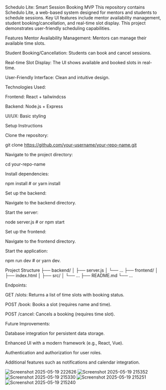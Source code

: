Schedulo Lite: Smart Session Booking MVP
This repository contains Schedulo Lite, a web-based system designed for mentors and students to schedule sessions. Key UI features include mentor availability management, student booking/cancellation, and real-time slot display. This project demonstrates user-friendly scheduling capabilities.

Features
Mentor Availability Management: Mentors can manage their available time slots.

Student Booking/Cancellation: Students can book and cancel sessions.

Real-time Slot Display: The UI shows available and booked slots in real-time.

User-Friendly Interface: Clean and intuitive design.


Technologies Used:

Frontend: React + tailwindcss

Backend: Node.js + Express

UI/UX: Basic styling


Setup Instructions

Clone the repository:

 git clone https://github.com/your-username/your-repo-name.git

Navigate to the project directory:

 cd your-repo-name

Install dependencies:

 npm install # or yarn install

Set up the backend:

 Navigate to the backend directory.

Start the server:

 node server.js # or npm start

Set up the frontend:

 Navigate to the frontend directory.

Start the application:

 npm run dev # or yarn dev.
 

Project Structure
├── backend/
│   ├── server.js
│   └── ...
├── frontend/
│   ├── index.html
│   ├── src/
│   └── ...
├── README.md
└── ...

Endpoints: 

GET /slots: Returns a list of time slots with booking status.

POST /book: Books a slot (requires name and time).

POST /cancel: Cancels a booking (requires time slot).


Future Improvements:

Database integration for persistent data storage.

Enhanced UI with a modern framework (e.g., React, Vue).

Authentication and authorization for user roles.

Additional features such as notifications and calendar integration.

![Screenshot 2025-05-19 222626](https://github.com/user-attachments/assets/d63b8496-89b1-43bd-ae39-5da5b7ddb88c)
![Screenshot 2025-05-19 215352](https://github.com/user-attachments/assets/2d3267d7-efc0-4162-82af-cefbbec26dae)
![Screenshot 2025-05-19 215330](https://github.com/user-attachments/assets/17bac53d-a175-47ff-a8ae-5a4f60140c86)
![Screenshot 2025-05-19 215251](https://github.com/user-attachments/assets/cb5b136e-90ff-46cc-905f-65b79878e02b)
![Screenshot 2025-05-19 215240](https://github.com/user-attachments/assets/34f6671c-c2e1-40d4-834a-accc7be8d186)

